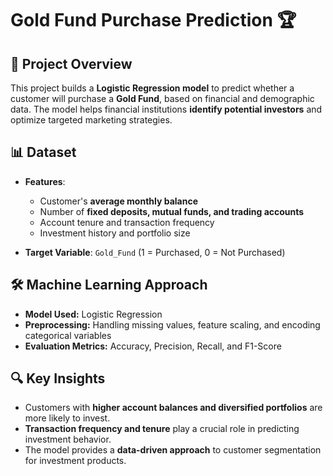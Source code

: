 # Gold Fund Purchase Prediction 🏆  

## 📌 Project Overview  
This project builds a **Logistic Regression model** to predict whether a customer will purchase a **Gold Fund**, based on financial and demographic data. The model helps financial institutions **identify potential investors** and optimize targeted marketing strategies.  

## 📊 Dataset  
- **Features**:  
  - Customer's **average monthly balance**  
  - Number of **fixed deposits, mutual funds, and trading accounts**  
  - Account tenure and transaction frequency  
  - Investment history and portfolio size  

- **Target Variable**: `Gold_Fund` (1 = Purchased, 0 = Not Purchased)  

## 🛠️ Machine Learning Approach  
- **Model Used:** Logistic Regression  
- **Preprocessing:** Handling missing values, feature scaling, and encoding categorical variables  
- **Evaluation Metrics:** Accuracy, Precision, Recall, and F1-Score  

## 🔍 Key Insights  
- Customers with **higher account balances and diversified portfolios** are more likely to invest.  
- **Transaction frequency and tenure** play a crucial role in predicting investment behavior.  
- The model provides a **data-driven approach** to customer segmentation for investment products.  
